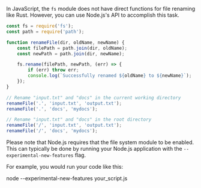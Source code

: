 In JavaScript, the `fs` module does not have direct functions for file renaming like Rust. However, you can use Node.js's API to accomplish this task.

```javascript
const fs = require('fs');
const path = require('path');

function renameFile(dir, oldName, newName) {
    const filePath = path.join(dir, oldName);
    const newPath = path.join(dir, newName);

    fs.rename(filePath, newPath, (err) => {
        if (err) throw err;
        console.log(`Successfully renamed ${oldName} to ${newName}`);
    });
}

// Rename "input.txt" and "docs" in the current working directory
renameFile('.', 'input.txt', 'output.txt');
renameFile('.', 'docs', 'mydocs');

// Rename "input.txt" and "docs" in the root directory
renameFile('/', 'input.txt', 'output.txt');
renameFile('/', 'docs', 'mydocs');
```

Please note that Node.js requires that the file system module to be enabled. This can typically be done by running your Node.js application with the `--experimental-new-features` flag.

For example, you would run your code like this:

node --experimental-new-features your_script.js

